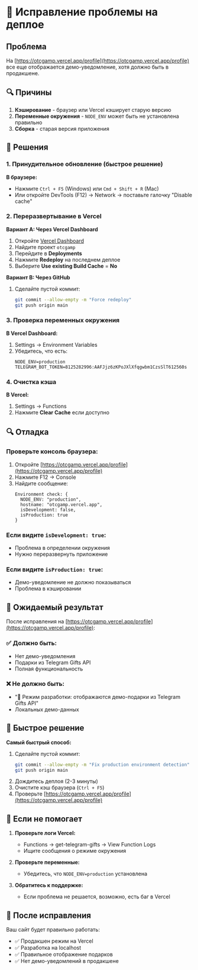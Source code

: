 # 🔧 Исправление проблемы на деплое

## Проблема

На [https://otcgamp.vercel.app/profile](https://otcgamp.vercel.app/profile) все еще отображается демо-уведомление, хотя должно быть в продакшене.

## 🔍 Причины

1. **Кэширование** - браузер или Vercel кэширует старую версию
2. **Переменные окружения** - `NODE_ENV` может быть не установлена правильно
3. **Сборка** - старая версия приложения

## 🚀 Решения

### 1. Принудительное обновление (быстрое решение)

**В браузере:**
- Нажмите `Ctrl + F5` (Windows) или `Cmd + Shift + R` (Mac)
- Или откройте DevTools (F12) → Network → поставьте галочку "Disable cache"

### 2. Переразвертывание в Vercel

**Вариант A: Через Vercel Dashboard**
1. Откройте [Vercel Dashboard](https://vercel.com/dashboard)
2. Найдите проект `otcgamp`
3. Перейдите в **Deployments**
4. Нажмите **Redeploy** на последнем деплое
5. Выберите **Use existing Build Cache** = **No**

**Вариант B: Через GitHub**
1. Сделайте пустой коммит:
   ```bash
   git commit --allow-empty -m "Force redeploy"
   git push origin main
   ```

### 3. Проверка переменных окружения

**В Vercel Dashboard:**
1. Settings → Environment Variables
2. Убедитесь, что есть:
   ```
   NODE_ENV=production
   TELEGRAM_BOT_TOKEN=8125282996:AAFJjz6zKPoJXlXfqgwbm1CzsSlT612560s
   ```

### 4. Очистка кэша

**В Vercel:**
1. Settings → Functions
2. Нажмите **Clear Cache** если доступно

## 🔍 Отладка

### Проверьте консоль браузера:
1. Откройте [https://otcgamp.vercel.app/profile](https://otcgamp.vercel.app/profile)
2. Нажмите F12 → Console
3. Найдите сообщение:
   ```
   Environment check: {
     NODE_ENV: "production",
     hostname: "otcgamp.vercel.app",
     isDevelopment: false,
     isProduction: true
   }
   ```

### Если видите `isDevelopment: true`:
- Проблема в определении окружения
- Нужно переразвернуть приложение

### Если видите `isProduction: true`:
- Демо-уведомление не должно показываться
- Проблема в кэшировании

## 🎯 Ожидаемый результат

После исправления на [https://otcgamp.vercel.app/profile](https://otcgamp.vercel.app/profile):

### ✅ Должно быть:
- Нет демо-уведомления
- Подарки из Telegram Gifts API
- Полная функциональность

### ❌ Не должно быть:
- "🎁 Режим разработки: отображаются демо-подарки из Telegram Gifts API"
- Локальных демо-данных

## 🚀 Быстрое решение

**Самый быстрый способ:**
1. Сделайте пустой коммит:
   ```bash
   git commit --allow-empty -m "Fix production environment detection"
   git push origin main
   ```
2. Дождитесь деплоя (2-3 минуты)
3. Очистите кэш браузера (`Ctrl + F5`)
4. Проверьте [https://otcgamp.vercel.app/profile](https://otcgamp.vercel.app/profile)

## 🔧 Если не помогает

1. **Проверьте логи Vercel:**
   - Functions → get-telegram-gifts → View Function Logs
   - Ищите сообщения о режиме окружения

2. **Проверьте переменные:**
   - Убедитесь, что `NODE_ENV=production` установлена

3. **Обратитесь к поддержке:**
   - Если проблема не решается, возможно, есть баг в Vercel

## 🎉 После исправления

Ваш сайт будет правильно работать:
- ✅ Продакшен режим на Vercel
- ✅ Разработка на localhost
- ✅ Правильное отображение подарков
- ✅ Нет демо-уведомлений в продакшене
